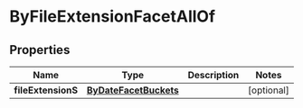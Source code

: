 

# ByFileExtensionFacetAllOf

## Properties

Name | Type | Description | Notes
------------ | ------------- | ------------- | -------------
**fileExtensionS** | [**ByDateFacetBuckets**](ByDateFacetBuckets.md) |  |  [optional]



